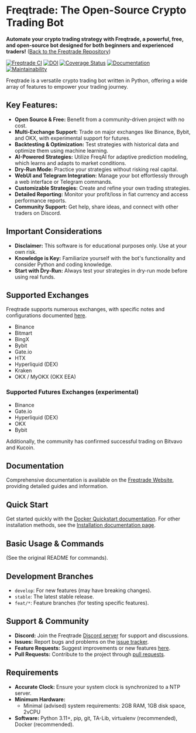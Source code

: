 # Freqtrade: The Open-Source Crypto Trading Bot

**Automate your crypto trading strategy with Freqtrade, a powerful, free, and open-source bot designed for both beginners and experienced traders!**  ([Back to the Freqtrade Repository](https://github.com/freqtrade/freqtrade))

[![Freqtrade CI](https://github.com/freqtrade/freqtrade/actions/workflows/ci.yml/badge.svg?branch=develop)](https://github.com/freqtrade/freqtrade/actions/)
[![DOI](https://joss.theoj.org/papers/10.21105/joss.04864/status.svg)](https://doi.org/10.21105/joss.04864)
[![Coverage Status](https://coveralls.io/repos/github/freqtrade/freqtrade/badge.svg?branch=develop&service=github)](https://coveralls.io/github/freqtrade/freqtrade?branch=develop)
[![Documentation](https://readthedocs.org/projects/freqtrade/badge/)](https://www.freqtrade.io)
[![Maintainability](https://api.codeclimate.com/v1/badges/5737e6d668200b7518ff/maintainability)](https://codeclimate.com/github/freqtrade/freqtrade/maintainability)

Freqtrade is a versatile crypto trading bot written in Python, offering a wide array of features to empower your trading journey.

## Key Features:

*   **Open Source & Free:** Benefit from a community-driven project with no cost.
*   **Multi-Exchange Support:** Trade on major exchanges like Binance, Bybit, and OKX, with experimental support for futures.
*   **Backtesting & Optimization:**  Test strategies with historical data and optimize them using machine learning.
*   **AI-Powered Strategies:**  Utilize FreqAI for adaptive prediction modeling, which learns and adapts to market conditions.
*   **Dry-Run Mode:** Practice your strategies without risking real capital.
*   **WebUI and Telegram Integration:** Manage your bot effortlessly through a web interface or Telegram commands.
*   **Customizable Strategies:**  Create and refine your own trading strategies.
*   **Detailed Reporting:**  Monitor your profit/loss in fiat currency and access performance reports.
*   **Community Support:** Get help, share ideas, and connect with other traders on Discord.

## Important Considerations

*   **Disclaimer:** This software is for educational purposes only. Use at your own risk.
*   **Knowledge is Key:**  Familiarize yourself with the bot's functionality and consider Python and coding knowledge.
*   **Start with Dry-Run:**  Always test your strategies in dry-run mode before using real funds.

## Supported Exchanges

Freqtrade supports numerous exchanges, with specific notes and configurations documented [here](docs/exchanges.md).

*   Binance
*   Bitmart
*   BingX
*   Bybit
*   Gate.io
*   HTX
*   Hyperliquid (DEX)
*   Kraken
*   OKX / MyOKX (OKX EEA)

### Supported Futures Exchanges (experimental)

*   Binance
*   Gate.io
*   Hyperliquid (DEX)
*   OKX
*   Bybit

Additionally, the community has confirmed successful trading on Bitvavo and Kucoin.

## Documentation

Comprehensive documentation is available on the [Freqtrade Website](https://www.freqtrade.io), providing detailed guides and information.

## Quick Start

Get started quickly with the [Docker Quickstart documentation](https://www.freqtrade.io/en/stable/docker_quickstart/).
For other installation methods, see the [Installation documentation page](https://www.freqtrade.io/en/stable/installation/).

## Basic Usage & Commands
(See the original README for commands).

## Development Branches

*   `develop`:  For new features (may have breaking changes).
*   `stable`: The latest stable release.
*   `feat/*`: Feature branches (for testing specific features).

## Support & Community

*   **Discord:**  Join the Freqtrade [Discord server](https://discord.gg/p7nuUNVfP7) for support and discussions.
*   **Issues:**  Report bugs and problems on the [issue tracker](https://github.com/freqtrade/freqtrade/issues?q=is%3Aissue).
*   **Feature Requests:**  Suggest improvements or new features [here](https://github.com/freqtrade/freqtrade/labels/enhancement).
*   **Pull Requests:**  Contribute to the project through [pull requests](https://github.com/freqtrade/freqtrade/pulls).

## Requirements

*   **Accurate Clock:** Ensure your system clock is synchronized to a NTP server.
*   **Minimum Hardware:**
    *   Minimal (advised) system requirements: 2GB RAM, 1GB disk space, 2vCPU
*   **Software:** Python 3.11+, pip, git, TA-Lib, virtualenv (recommended), Docker (recommended).
